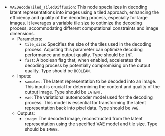 - `VAEDecodeTiled_TiledDiffusion`: This node specializes in decoding latent representations into images using a tiled approach, enhancing the efficiency and quality of the decoding process, especially for large images. It leverages a variable tile size to optimize the decoding process, accommodating different computational constraints and image dimensions.
    - Parameters:
        - `tile_size`: Specifies the size of the tiles used in the decoding process. Adjusting this parameter can optimize decoding performance and output quality. Type should be `INT`.
        - `fast`: A boolean flag that, when enabled, accelerates the decoding process by potentially compromising on the output quality. Type should be `BOOLEAN`.
    - Inputs:
        - `samples`: The latent representation to be decoded into an image. This input is crucial for determining the content and quality of the output image. Type should be `LATENT`.
        - `vae`: The variational autoencoder model used for the decoding process. This model is essential for transforming the latent representation back into pixel data. Type should be `VAE`.
    - Outputs:
        - `image`: The decoded image, reconstructed from the latent representation using the specified VAE model and tile size. Type should be `IMAGE`.
